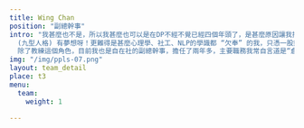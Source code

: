 ```yaml
---
title: Wing Chan
position: "副總幹事"
intro: "我甚麼也不是，所以我甚麼也可以是在DP不經不覺已經四個年頭了，是甚麼原因讓我持續貢獻呢？想是做教練給我的滿足感，看到被支持學員的變化，特別是愛自己多了、與身邊的人關係和諧了及願意貢獻的心大了，這一切一切都是推動我持續做教練的原因。DP28畢業後，由DP29至DP40我一直繼續在這個夢想裡飛翔，好難得9號仔
  (九型人格) 有夢想呀！更難得是甚麼心理學、社工、NLP的學識都 “欠奉” 的我，只憑一股熱誠與傻勁，在每次入班房均以真誠的心對待每位學員，與他們溝通、相處。最感恩的是組員們有收到，畢業後亦保持聯絡及聯誼。
  除了教練這個角色，目前我也是自在社的副總幹事，擔任了兩年多，主要職務我常自言道是“倉管”，執倉斷捨離是我的強項。看似有很多雜務要處理，同時我好多謝那些兩脇插刀的義工buddies不時出手相助一齊做，感受到大家都好無私的。團隊不是一個人做得有多好有多勁，而是大家可以發揮自己優點，互補不足才能夠真正讓團隊起飛的。"
img: "/img/ppls-07.png"
layout: team_detail
place: t3
menu:
  team:
    weight: 1

---
```

